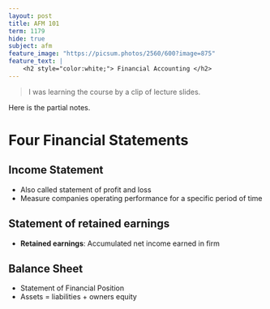 ```yaml
---
layout: post
title: AFM 101
term: 1179
hide: true
subject: afm
feature_image: "https://picsum.photos/2560/600?image=875"
feature_text: |
    <h2 style="color:white;"> Financial Accounting </h2>
---
```


> I was learning the course by a clip of lecture slides.

Here is the partial notes.

# Four Financial Statements
## Income Statement
- Also called statement of profit and loss
- Measure companies operating performance for a specific period of time

## Statement of retained earnings
- **Retained earnings**: Accumulated net income earned in firm

## Balance Sheet
- Statement of Financial Position
- Assets = liabilities + owners equity
